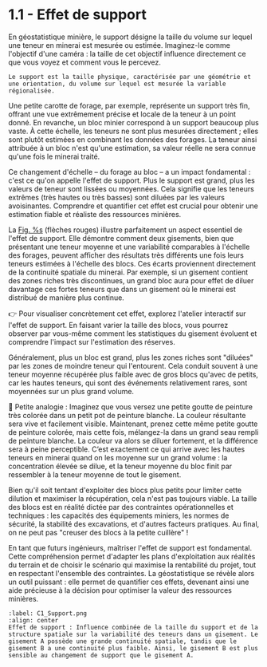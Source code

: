 # 1.1 - Effet de support

En géostatistique minière, le support désigne la taille du volume sur lequel une teneur en minerai est mesurée ou estimée.  Imaginez-le comme l'objectif d'une caméra : la taille de cet objectif influence directement ce que vous voyez et comment vous le percevez.

```{dropdown} **Support)**
Le support est la taille physique, caractérisée par une géométrie et une orientation, du volume sur lequel est mesurée la variable régionalisée. 
```

Une petite carotte de forage, par exemple, représente un support très fin, offrant une vue extrêmement précise et locale de la teneur à un point donné. En revanche, un bloc minier correspond à un support beaucoup plus vaste. À cette échelle, les teneurs ne sont plus mesurées directement ; elles sont plutôt estimées en combinant les données des forages. La teneur ainsi attribuée à un bloc n'est qu'une estimation, sa valeur réelle ne sera connue qu'une fois le minerai traité.

Ce changement d'échelle – du forage au bloc – a un impact fondamental : c'est ce qu'on appelle l'effet de support. Plus le support est grand, plus les valeurs de teneur sont lissées ou moyennées. Cela signifie que les teneurs extrêmes (très hautes ou très basses) sont diluées par les valeurs avoisinantes. Comprendre et quantifier cet effet est crucial pour obtenir une estimation fiable et réaliste des ressources minières.

La [Fig. %s](#C1_Support.png) (flèches rouges) illustre parfaitement un aspect essentiel de l'effet de support. Elle démontre comment deux gisements, bien que présentant une teneur moyenne et une variabilité comparables à l'échelle des forages, peuvent afficher des résultats très différents une fois leurs teneurs estimées à l'échelle des blocs. Ces écarts proviennent directement de la continuité spatiale du minerai. Par exemple, si un gisement contient des zones riches très discontinues, un grand bloc aura pour effet de diluer davantage ces fortes teneurs que dans un gisement où le minerai est distribué de manière plus continue.

👉 Pour visualiser concrètement cet effet, explorez l'atelier interactif sur l'effet de support. En faisant varier la taille des blocs, vous pourrez observer par vous-même comment les statistiques du gisement évoluent et comprendre l'impact sur l'estimation des réserves.

Généralement, plus un bloc est grand, plus les zones riches sont "diluées" par les zones de moindre teneur qui l'entourent. Cela conduit souvent à une teneur moyenne récupérée plus faible avec de gros blocs qu'avec de petits, car les hautes teneurs, qui sont des événements relativement rares, sont moyennées sur un plus grand volume.

🎨 Petite analogie : Imaginez que vous versez une petite goutte de peinture très colorée dans un petit pot de peinture blanche. La couleur résultante sera vive et facilement visible. Maintenant, prenez cette même petite goutte de peinture colorée, mais cette fois, mélangez-la dans un grand seau rempli de peinture blanche. La couleur va alors se diluer fortement, et la différence sera à peine perceptible. C’est exactement ce qui arrive avec les hautes teneurs en minerai quand on les moyenne sur un grand volume : la concentration élevée se dilue, et la teneur moyenne du bloc finit par ressembler à la teneur moyenne de tout le gisement.

Bien qu'il soit tentant d'exploiter des blocs plus petits pour limiter cette dilution et maximiser la récupération, cela n'est pas toujours viable. La taille des blocs est en réalité dictée par des contraintes opérationnelles et techniques : les capacités des équipements miniers, les normes de sécurité, la stabilité des excavations, et d'autres facteurs pratiques. Au final, on ne peut pas "creuser des blocs à la petite cuillère" !

En tant que futurs ingénieurs, maîtriser l'effet de support est fondamental. Cette compréhension permet d'adapter les plans d'exploitation aux réalités du terrain et de choisir le scénario qui maximise la rentabilité du projet, tout en respectant l'ensemble des contraintes. La géostatistique se révèle alors un outil puissant : elle permet de quantifier ces effets, devenant ainsi une aide précieuse à la décision pour optimiser la valeur des ressources minières.

```{figure} images/C1_Support.png
:label: C1_Support.png
:align: center 
Effet de support : Influence combinée de la taille du support et de la structure spatiale sur la variabilité des teneurs dans un gisement. Le gisement A possède une grande continuité spatiale, tandis que le gisement B a une continuité plus faible. Ainsi, le gisement B est plus sensible au changement de support que le gisement A.
``` 
